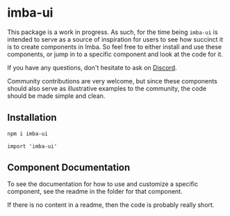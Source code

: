 # imba-ui

This package is a work in progress. As such, for the time being `imba-ui` is
intended to serve as a source of inspiration for users to see how succinct it
is to create components in Imba. So feel free to either install and use these
components, or jump in to a specific component and look at the code for it.

If you have any questions, don't hesitate to ask on
[Discord](https://imba.io/disc).

Community contributions are very welcome, but since these components should
also serve as illustrative examples to the community, the code should be made
simple and clean.

## Installation

```sh
npm i imba-ui
```

```imba
import 'imba-ui'
```

## Component Documentation

To see the documentation for how to use and customize a specific
component, see the readme in the folder for that component.

If there is no content in a readme, then the code is probably really short.
